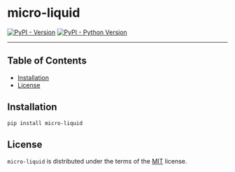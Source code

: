 # micro-liquid

[![PyPI - Version](https://img.shields.io/pypi/v/micro-liquid.svg)](https://pypi.org/project/micro-liquid)
[![PyPI - Python Version](https://img.shields.io/pypi/pyversions/micro-liquid.svg)](https://pypi.org/project/micro-liquid)

---

## Table of Contents

- [Installation](#installation)
- [License](#license)

## Installation

```console
pip install micro-liquid
```

## License

`micro-liquid` is distributed under the terms of the [MIT](https://spdx.org/licenses/MIT.html) license.
